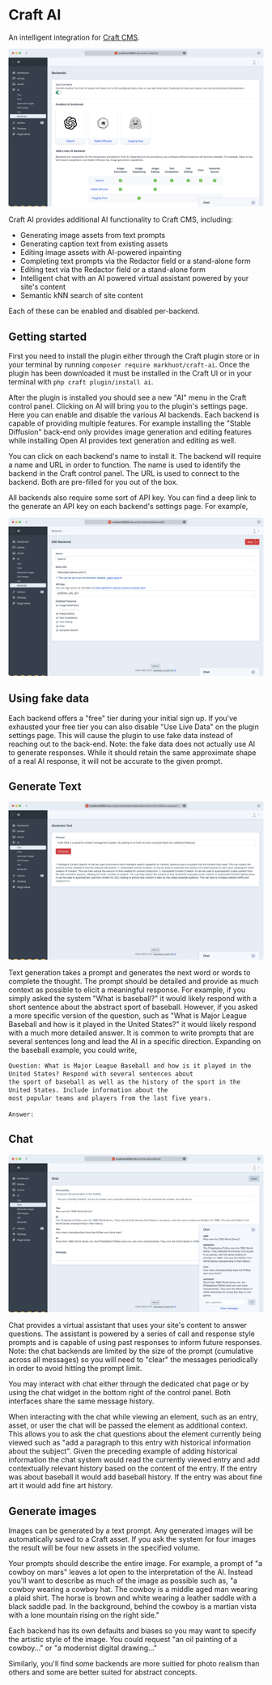 # Craft AI

An intelligent integration for [Craft CMS](https://craftcms.com/).

![screenshot.png](assets/screenshot.png)

Craft AI provides additional AI functionality to Craft CMS, including:

- Generating image assets from text prompts
- Generating caption text from existing assets
- Editing image assets with AI-powered inpainting
- Completing text prompts via the Redactor field or a stand-alone form
- Editing text via the Redactor field or a stand-alone form
- Intelligent chat with an AI powered virtual assistant powered by your site's content
- Semantic kNN search of site content

Each of these can be enabled and disabled per-backend.

## Getting started

First you need to install the plugin either through the Craft plugin store or in your terminal by running
`composer require markhuot/craft-ai`. Once the plugin has been downloaded it must be installed in the
Craft UI or in your terminal with `php craft plugin/install ai`.

After the plugin is installed you should see a new "AI" menu in the Craft control panel. Clicking on AI
will bring you to the plugin's settings page. Here you can enable and disable the various AI backends. Each
backend is capable of providing multiple features. For example installing the "Stable Diffusion" back-end
only provides image generation and editing features while installing Open AI provides text generation and
editing as well.

You can click on each backend's name to install it. The backend will require a name and URL in order to
function. The name is used to identify the backend in the Craft control panel. The URL is used to connect
to the backend. Both are pre-filled for you out of the box.

All backends also require some sort of API key. You can find a deep link to the generate an API key on
each backend's settings page. For example,

![settings-openai.png](assets/settings-openai.png)

## Using fake data

Each backend offers a "free" tier during your initial sign up. If you've exhausted your free tier you can
also disable "Use Live Data" on the plugin settings page. This will cause the plugin to use fake data
instead of reaching out to the back-end. Note: the fake data does not actually use AI to generate responses.
While it should retain the same approximate shape of a real AI response, it will not be accurate to the
given prompt.

## Generate Text

![text-generation.png](assets/text-generation.png)

Text generation takes a prompt and generates the next word or words to complete the thought. The prompt should
be detailed and provide as much context as possible to elicit a meaningful response. For example, if you simply
asked the system "What is baseball?" it would likely respond with a short sentence about the abstract sport of
baseball. However, if you asked a more specific version of the question, such as "What is Major League Baseball
and how is it played in the United States?" it would likely respond with a much more detailed answer. It is common
to write prompts that are several sentences long and lead the AI in a specific direction. Expanding on the
baseball example, you could write,

```
Question: What is Major League Baseball and how is it played in the United States? Respond with several sentences about
the sport of baseball as well as the history of the sport in the United States. Include information about the
most popular teams and players from the last five years.

Answer:
```

## Chat

![chat.png](assets/chat.png)

Chat provides a virtual assistant that uses your site's content to answer questions. The assistant is powered by a series
of call and response style prompts and is capable of using past responses to inform future responses. Note: the chat
backends are limited by the size of the prompt (cumulative across all messages) so you will need to "clear" the messages
periodically in order to avoid hitting the prompt limit.

You may interact with chat either through the dedicated chat page or by using the chat widget in the bottom right of the
control panel. Both interfaces share the same message history.

When interacting with the chat while viewing an element, such as an entry, asset, or user the chat will be passed the
element as additional context. This allows you to ask the chat questions about the element currently being viewed such as
"add a paragraph to this entry with historical information about the subject". Given the preceding example of adding
historical information the chat system would read the currently viewed entry and add contextually relevant history based
on the content of the entry. If the entry was about baseball it would add baseball history. If the entry was about
fine art it would add fine art history.

## Generate images

Images can be generated by a text prompt. Any generated images will be automatically saved to a Craft asset. If you ask
the system for four images the result will be four new assets in the specified volume.

Your prompts should describe the entire image. For example, a prompt of "a cowboy on mars" leaves a lot open to the
interpretation of the AI. Instead you'll want to describe as much of the image as possible such as, "a cowboy wearing a
cowboy hat. The cowboy is a middle aged man wearing a plaid shirt. The horse is brown and white wearing a leather saddle
with a black saddle pad. In the background, behind the cowboy is a martian vista with a lone mountain rising on the
right side."

Each backend has its own defaults and biases so you may want to specify the artistic style of the image. You could request
"an oil painting of a cowboy…" or "a modernist digital drawing…"

Similarly, you'll find some backends are more suitied for photo realism than others and some are better suited for
abstract concepts.
